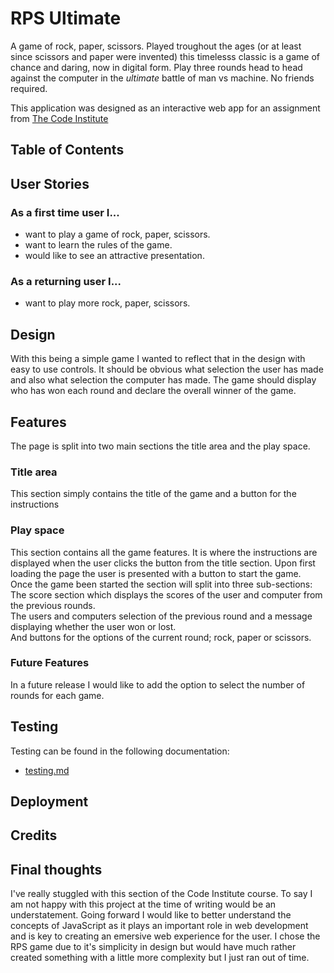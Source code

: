 # RPS Ultimate

A game of rock, paper, scissors. Played troughout the ages (or at least since scissors and paper were invented) this timelesss classic is a game of chance and daring, now in digital form. Play three rounds head to head against the computer in the _ultimate_ battle of man vs machine. No friends required.

This application was designed as an interactive web app for an assignment from [The Code Institute](https://www.codeinstitute.net)

## Table of Contents

## User Stories

### As a first time user I...

- want to play a game of rock, paper, scissors.
- want to learn the rules of the game.
- would like to see an attractive presentation.

### As a returning user I...

- want to play more rock, paper, scissors.

## Design

With this being a simple game I wanted to reflect that in the design with easy to use controls. It should be obvious what selection the user has made and also what selection the computer has made. The game should display who has won each round and declare the overall winner of the game.

## Features

The page is split into two main sections the title area and the play space.

### Title area

This section simply contains the title of the game and a button for the instructions

### Play space

This section contains all the game features. It is where the instructions are displayed when the user clicks the button from the title section.
Upon first loading the page the user is presented with a button to start the game. \
Once the game been started the section will split into three sub-sections: \
The score section which displays the scores of the user and computer from the previous rounds. \
The users and computers selection of the previous round and a message displaying whether the user won or lost. \
And buttons for the options of the current round; rock, paper or scissors.

### Future Features

In a future release I would like to add the option to select the number of rounds for each game.

## Testing

Testing can be found in the following documentation:

- [testing.md](/testing.md)

## Deployment

## Credits

## Final thoughts

I've really stuggled with this section of the Code Institute course. To say I am not happy with this project at the time of writing would be an understatement. Going forward I would like to better understand the concepts of JavaScript as it plays an important role in web development and is key to creating an emersive web experience for the user. I chose the RPS game due to it's simplicity in design but would have much rather created something with a little more complexity but I just ran out of time.
